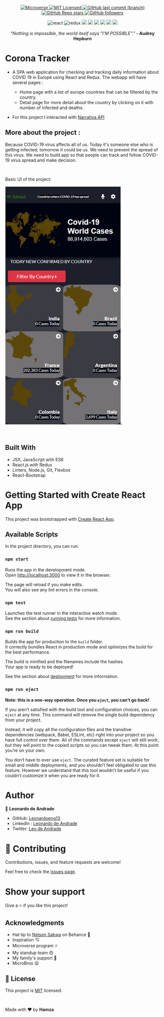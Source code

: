 
<p align="center">
  <a href="https://www.microverse.org/">
    <img alt="Microverse" src="https://img.shields.io/badge/-Microverse-blueviolet?style=flat-square">
  </a>
  <a href="https://github.com/Leonardoeng13/React-capstone/LICENSE">
    <img alt="MIT Licensed" src="https://img.shields.io/github/license/Leonardoeng13/to-do-list?style=flat-square">
  </a>
  <a href="https://github.com/Leonardoeng13/React-capstone">
    <img alt="GitHub last commit (branch)" src="https://img.shields.io/github/last-commit/Leonardoeng13/React-capstone/dev?color=blue&style=flat-square">
  </a>
  <a href="https://github.com/Leonardoeng13/React-capstone">
    <img alt="GitHub Repo stars" src="https://img.shields.io/github/stars/Leonardoeng13/React-capstone?color=green&label=%E2%98%85%20stars%20&style=flat-square">
  </a>
  <a href="https://github.com/Leonardoeng13">
    <img alt="GitHub followers" src="https://img.shields.io/github/followers/Leonardoeng13?color=yellow&logo=github&style=flat-square">
  </a>
</p>

<div align="center">
 <img alt="react" src="https://img.shields.io/badge/react-%2320232a.svg?style=for-the-badge&logo=react&loColor=%2361DAFB"> <img alt="redux" src="https://img.shields.io/badge/redux-%23593d88.svg?style=for-the-badge&logo=redux&logoColor=white"> <img src="https://img.shields.io/badge/javascript-%23323330.svg?style=for-the-badge&logo=javascript&logoColor=%23F7DF1E"/> <img src="https://img.shields.io/badge/html5-%23E34F26.svg?style=for-the-badge&logo=html5&logoColor=white"/> <img src="https://img.shields.io/badge/css3-%231572B6.svg?style=for-the-badge&logo=css3&logoColor=white"/> <img src="https://img.shields.io/badge/bootstrap-%23563D7C.svg?style=for-the-badge&logo=bootstrap&logoColor=white"/> <img src="https://img.shields.io/badge/git-%23F05033.svg?style=for-the-badge&logo=git&logoColor=white"/> <img src="https://img.shields.io/badge/SASS-hotpink.svg?style=for-the-badge&logo=SASS&logoColor=white"/></div>
</br>
 <div align="center">
  <em align="center" style>“Nothing is impossible, the world itself says "I'M POSSIBLE".”</em><strong> - Audrey Hepburn</strong>
  </div>

# Corona Tracker

- A SPA web application for checking and tracking daily information about COVID 19 in Europe using React and Redux.
The webapp will have several pages :

  - Home page with a list of europe countries that can be filtered by the country.
  - Detail page for more detail about the country by clicking on it with number of infected and deaths.
- For this project I interacted with [Narrativa API](https://covid19tracking.narrativa.com/index_en.html)

## More about the project :

Because COVID-19 virus affects all of us. Today it's someone else who is getting infected; tomorrow it could be us. We need to prevent the spread of this virus. We need to build app so that people can track and follow COVID-19 virus spread and make decision.

</br>


Basic UI of the project:

![screenshot](app_screenshot.png);

 </br>
 
## Built With

- JSX, JavaScript with ES6
- React.js with Redux
- Linters, Node.js, Git, Flexbox
- React-Bootstrap

# Getting Started with Create React App

This project was bootstrapped with [Create React App](https://github.com/facebook/create-react-app).

## Available Scripts

In the project directory, you can run:

### `npm start`

Runs the app in the development mode.\
Open [http://localhost:3000](http://localhost:3000) to view it in the browser.

The page will reload if you make edits.\
You will also see any lint errors in the console.

### `npm test`

Launches the test runner in the interactive watch mode.\
See the section about [running tests](https://facebook.github.io/create-react-app/docs/running-tests) for more information.

### `npm run build`

Builds the app for production to the `build` folder.\
It correctly bundles React in production mode and optimizes the build for the best performance.

The build is minified and the filenames include the hashes.\
Your app is ready to be deployed!

See the section about [deployment](https://facebook.github.io/create-react-app/docs/deployment) for more information.

### `npm run eject`

**Note: this is a one-way operation. Once you `eject`, you can’t go back!**

If you aren’t satisfied with the build tool and configuration choices, you can `eject` at any time. This command will remove the single build dependency from your project.

Instead, it will copy all the configuration files and the transitive dependencies (webpack, Babel, ESLint, etc) right into your project so you have full control over them. All of the commands except `eject` will still work, but they will point to the copied scripts so you can tweak them. At this point you’re on your own.

You don’t have to ever use `eject`. The curated feature set is suitable for small and middle deployments, and you shouldn’t feel obligated to use this feature. However we understand that this tool wouldn’t be useful if you couldn’t customize it when you are ready for it.


# Author

👤 **Leonardo de Andrade**

- GitHub: [Leonardoeng13](https://github.com/Leonardoeng13)
- LinkedIn : [Leonardo de Andrade](https://www.linkedin.com/in/leonardodeandrade/)
- Twitter: [Leo de Andrade](https://twitter.com/andrede_leo)

# 🤝 Contributing

Contributions, issues, and feature requests are welcome!

Feel free to check the [issues page](https://github.com/leonardoeng13/React-capstone/issues).

# Show your support

Give a ⭐️ if you like this project!

## Acknowledgments

- Hat tip to [Nelson Sakwa](https://www.behance.net/gallery/31579789/Ballhead-App-%28Free-PSDs%29) on Behance 🔰
- Inspiration 💘
- Microverse program ⚡
- My standup team 😍
- My family's support 🙌
- MicroBros 😜

## 📝 License

This project is [MIT](./LICENSE) licensed.

</br>
<p class="love">Made with ❤ by <strong>Hamza</strong></p>
